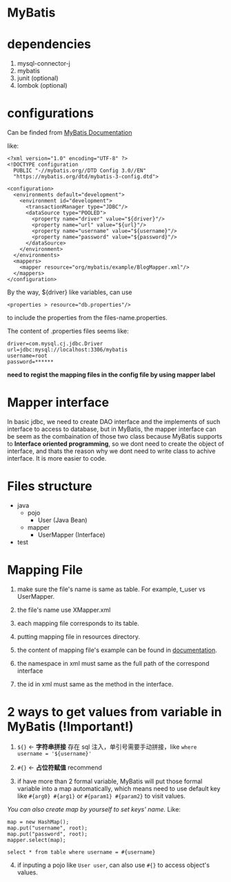 # MyBatis

# dependencies

1. mysql-connector-j
2. mybatis
3. junit (optional)
4. lombok (optional)

# configurations

Can be finded from [MyBatis Documentation](https://mybatis.org/mybatis-3/getting-started.html)

like:

```
<?xml version="1.0" encoding="UTF-8" ?>
<!DOCTYPE configuration
  PUBLIC "-//mybatis.org//DTD Config 3.0//EN"
  "https://mybatis.org/dtd/mybatis-3-config.dtd">

<configuration>
  <environments default="development">
    <environment id="development">
      <transactionManager type="JDBC"/>
      <dataSource type="POOLED">
        <property name="driver" value="${driver}"/>
        <property name="url" value="${url}"/>
        <property name="username" value="${username}"/>
        <property name="password" value="${password}"/>
      </dataSource>
    </environment>
  </environments>
  <mappers>
    <mapper resource="org/mybatis/example/BlogMapper.xml"/>
  </mappers>
</configuration>
```

By the way, ${driver} like variables, can use

 `<properties > resource="db.properties"/>` 

 to include the properties from the files-name.properties.

 The content of .properties files seems like:

 ```
driver=com.mysql.cj.jdbc.Driver
url=jdbc:mysql://localhost:3306/mybatis
username=root
password=******
```

**need to regist the mapping files in the config file by using mapper label**

# Mapper interface

In basic jdbc, we need to create DAO interface and the implements of such interface to access to database, but in MyBatis, the mapper interface can be seem as the combaination of those two class because MyBatis supports to **Interface oriented programming**, so we dont need to create the object of interface, and thats the reason why we dont need to write class to achive interface. It is more easier to code.

# Files structure

- java
    - pojo
        - User (Java Bean)
    - mapper
        - UserMapper (Interface)
- test

# Mapping File

1. make sure the file's name is same as table. For example, t_user vs UserMapper.

2. the file's name use XMapper.xml

3. each mapping file corresponds to its table.

4. putting mapping file in resources directory.

5. the content of mapping file's example can be found in [documentation](https://mybatis.org/mybatis-3/getting-started.html). 

6. the namespace in xml must same as the full path of the correspond interface

7. the id in xml must same as the method in the interface.

# 2 ways to get values from variable in MyBatis (!Important!)

1. `${}` <- **字符串拼接** 存在 sql 注入，单引号需要手动拼接，like `where username = '${username}'`

2. `#{}` <- **占位符赋值** recommend

3. if have more than 2 formal variable, MyBatis will put those formal variable into a map automatically, which means need to use default key like `#{arg0} #{arg1}` or `#{param1} #{param2}` to visit values.

*You can also create map by yourself to set keys' name.* Like:

```
map = new HashMap();
map.put("username", root);
map.put("password", root);
mapper.select(map);

select * from table where username = #{username}
```

4. if inputing a pojo like `User user`, can also use `#{}` to access object's values.